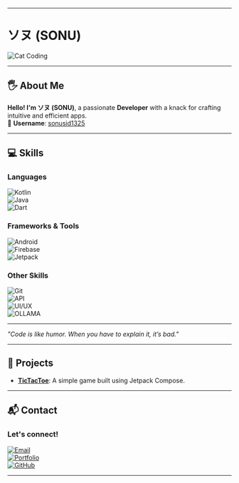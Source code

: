 
---

# ソヌ (SONU)  
![Cat Coding](https://media.giphy.com/media/JIX9t2j0ZTN9S/giphy.gif)  

---

## 🖐️ About Me  
**Hello! I'm ソヌ (SONU)**, a passionate **Developer** with a knack for crafting intuitive and efficient apps.  
🌟 **Username**: [sonusid1325](https://github.com/sonusid1325)  

---

## 💻 Skills  

### **Languages**  
![Kotlin](https://img.shields.io/badge/-Kotlin-7F52FF?style=for-the-badge&logo=kotlin&logoColor=white)  
![Java](https://img.shields.io/badge/-Java-007396?style=for-the-badge&logo=java&logoColor=white)  
![Dart](https://img.shields.io/badge/-Dart-0175C2?style=for-the-badge&logo=dart&logoColor=white)  

### **Frameworks & Tools**  
![Android](https://img.shields.io/badge/-Android-3DDC84?style=for-the-badge&logo=android&logoColor=white)  
![Firebase](https://img.shields.io/badge/-Firebase-FFCB2F?style=for-the-badge&logo=firebase&logoColor=white)  
![Jetpack](https://img.shields.io/badge/-Jetpack-000000?style=for-the-badge&logo=android&logoColor=white)  

### **Other Skills**  
![Git](https://img.shields.io/badge/-Git-F05032?style=for-the-badge&logo=git&logoColor=white)  
![API](https://img.shields.io/badge/-RESTful%20API-00D15E?style=for-the-badge&logo=swagger&logoColor=white)  
![UI/UX](https://img.shields.io/badge/-UI%2FUX%20Design-FF69B4?style=for-the-badge&logo=figma&logoColor=white)  
![OLLAMA](https://img.shields.io/badge/-OLLAMA-000000?style=for-the-badge&logo=ollama&logoColor=white)



---

*"Code is like humor. When you have to explain it, it’s bad."*  

---

## 🚀 Projects  
- **[TicTacToe]("https://github.com/who-icyy/adbfox")**: A simple game built using Jetpack Compose.

---

## 📬 Contact  
### Let's connect!  
[![Email](https://img.shields.io/badge/Email-D14836?style=for-the-badge&logo=gmail&logoColor=white)](mailto:sonusid1325@gmail.com)  
[![Portfolio](https://img.shields.io/badge/Portfolio-000000?style=for-the-badge&logo=wordpress&logoColor=white)](https://sonusid.me)  
[![GitHub](https://img.shields.io/badge/GitHub-181717?style=for-the-badge&logo=github&logoColor=white)](https://github.com/who-icyy)  

<!-- Uncomment to add LinkedIn -->
<!-- [![LinkedIn](https://img.shields.io/badge/LinkedIn-0077B5?style=for-the-badge&logo=linkedin&logoColor=white)](https://www.linkedin.com/in/sonu) -->  

---
